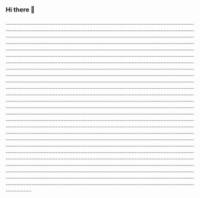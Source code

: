 ### Hi there 👋

.........................................................................................................................................................................................................................................................................................................................................................................................................................................................................................................................................................................................................................................................................................................................................................................................................................................................................................................................................................................................................................................................................................................................................................................................................................................................................................................................................................................................................................................................................................................................................................................................................................................................................................................................................................................................................................................................................................................................................................................................................................................................................................................................................................................................................................................................................................................................................................................................................................................................................................................................................................................................................................................................................................................................................................................................................................................................................................................................................................................................................................................................................................................................................................................................................................................................................................................................................................................